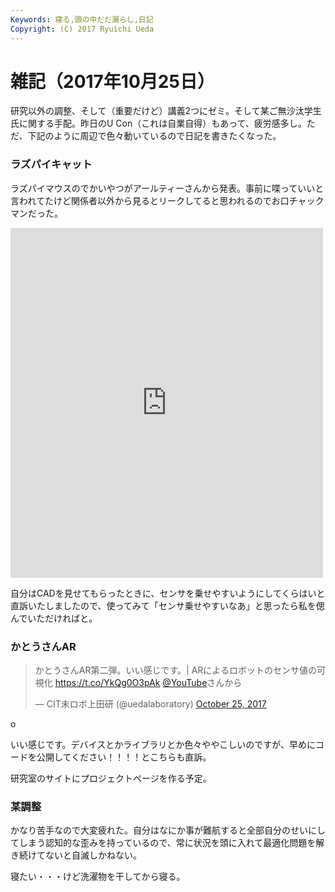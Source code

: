 ```yaml
---
Keywords: 寝る,頭の中だだ漏らし,日記
Copyright: (C) 2017 Ryuichi Ueda
---
```


# 雑記（2017年10月25日）

研究以外の調整、そして（重要だけど）講義2つにゼミ。そして某ご無沙汰学生氏に関する手配。昨日のU Con（これは自業自得）もあって、疲労感多し。ただ、下記のように周辺で色々動いているので日記を書きたくなった。

### ラズパイキャット

ラズパイマウスのでかいやつがアールティーさんから発表。事前に喋っていいと言われてたけど関係者以外から見るとリークしてると思われるのでお口チャックマンだった。

<div>
<iframe src="https://www.facebook.com/plugins/post.php?href=https%3A%2F%2Fwww.facebook.com%2Fyuki.nakagawa.75%2Fposts%2F1693638320707483&width=500" width="500" height="560" style="border:none;overflow:hidden" scrolling="no" frameborder="0" allowTransparency="true"></iframe>
</div>

自分はCADを見せてもらったときに、センサを乗せやすいようにしてくらはいと直訴いたしましたので、使ってみて「センサ乗せやすいなあ」と思ったら私を偲んでいただければと。


### かとうさんAR

<blockquote class="twitter-tweet" data-partner="tweetdeck"><p lang="ja" dir="ltr">かとうさんAR第二弾。いい感じです。| ARによるロボットのセンサ値の可視化 <a href="https://t.co/YkQg0O3pAk">https://t.co/YkQg0O3pAk</a> <a href="https://twitter.com/YouTube?ref_src=twsrc%5Etfw">@YouTube</a>さんから</p>&mdash; CIT未ロボ上田研 (@uedalaboratory) <a href="https://twitter.com/uedalaboratory/status/923158216241905664?ref_src=twsrc%5Etfw">October 25, 2017</a></blockquote>
<script async src="//platform.twitter.com/widgets.js" charset="utf-8"></script>o

いい感じです。デバイスとかライブラリとか色々ややこしいのですが、早めにコードを公開してください！！！！とこちらも直訴。


研究室のサイトにプロジェクトページを作る予定。

### 某調整

かなり苦手なので大変疲れた。自分はなにか事が難航すると全部自分のせいにしてしまう認知的な歪みを持っているので、常に状況を頭に入れて最適化問題を解き続けてないと自滅しかねない。


寝たい・・・けど洗濯物を干してから寝る。
